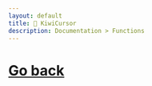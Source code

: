 ```yaml
---
layout: default
title: 🥝 KiwiCursor
description: Documentation > Functions
---
```


# [Go back](./)
